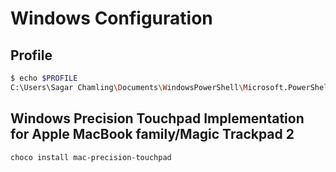 # Windows Configuration

## Profile

```sh
$ echo $PROFILE
C:\Users\Sagar Chamling\Documents\WindowsPowerShell\Microsoft.PowerShell_profile.ps1
```

## Windows Precision Touchpad Implementation for Apple MacBook family/Magic Trackpad 2

```sh
choco install mac-precision-touchpad
```
